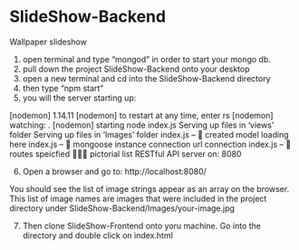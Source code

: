 # SlideShow-Backend
Wallpaper slideshow 


1) open terminal and type “mongod” in order to start your mongo db.
2) pull down the project SlideShow-Backend onto your desktop
3) open a new terminal and cd into the SlideShow-Backend directory
4) then type “npm start”
5) you will the server starting up:

[nodemon] 1.14.11
[nodemon] to restart at any time, enter rs
[nodemon] watching: *.*
[nodemon] starting node index.js
Serving up files in ‘views’ folder
Serving up files in ‘Images’ folder
index.js –  created model loading here
index.js –  mongoose instance connection url connection
index.js –  routes speicfied
 pictorial list RESTful API server on: 8080

6) Open a browser and go to: http://localhost:8080/

You should see the list of image strings appear as an array on the browser. 
This list of image names are images that were included in the project directory 
under SlideShow-Backend/Images/your-image.jpg

7) Then clone SlideShow-Frontend onto yoru machine. Go into the directory and double click
on index.html


